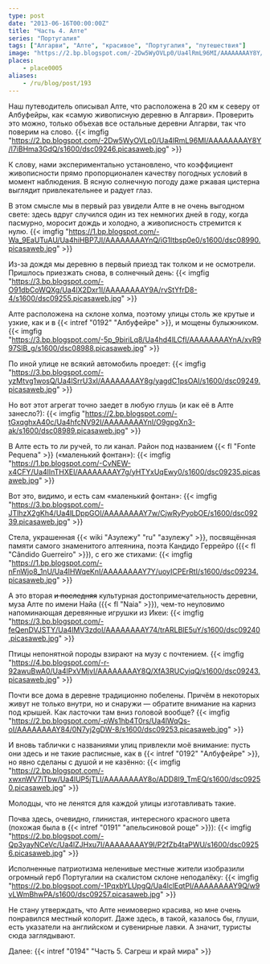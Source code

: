 ```yaml
---
type: post
date: "2013-06-16T00:00:00Z"
title: "Часть 4. Алте"
series: "Португалия"
tags: ["Алгарви", "Алте", "красивое", "Португалия", "путешествия"]
image: "https://2.bp.blogspot.com/-2Dw5WyOVLp0/Ua4lRmL96MI/AAAAAAAAY8Y/l7iBHma3GdQ/s1600/dsc09246.picasaweb.jpg"
places:
    - place0005
aliases:
    - /ru/blog/post/193
---
```


Наш путеводитель описывал Алте, что расположена в 20 км к северу от Албуфейры, как «самую живописную деревню в Алгарви». Проверить это можно, только объехав все остальные деревни Алгарви, так что поверим на слово.
{{< imgfig "https://2.bp.blogspot.com/-2Dw5WyOVLp0/Ua4lRmL96MI/AAAAAAAAY8Y/l7iBHma3GdQ/s1600/dsc09246.picasaweb.jpg" >}}

<!--more-->

К слову, нами экспериментально установлено, что коэффициент живописности прямо пропорционален качеству погодных условий в момент наблюдения. В ясную солнечную погоду даже ржавая цистерна выглядит привлекательнее и радует глаз.

В этом смысле мы в первый раз увидели Алте в не очень выгодном свете: здесь вдруг случился один из тех немногих дней в году, когда пасмурно, моросит дождь и холодно, а живописность стремится к нулю.
{{< imgfig "https://1.bp.blogspot.com/-Wa_9EaUTuAU/Ua4hiHBP7JI/AAAAAAAAYnQ/iG1ltbsp0e0/s1600/dsc08990.picasaweb.jpg" >}}

Из-за дождя мы деревню в первый приезд так толком и не осмотрели. Пришлось приезжать снова, в солнечный день:
{{< imgfig "https://3.bp.blogspot.com/-O91dbCoWQXg/Ua4lX2Dxr1I/AAAAAAAAY9A/rvStYfrD8-4/s1600/dsc09255.picasaweb.jpg" >}}

Алте расположена на склоне холма, поэтому улицы столь же крутые и узкие, как и в {{< intref "0192" "Албуфейре" >}}, и мощены булыжником.
{{< imgfig "https://3.bp.blogspot.com/-5p_9biriLq8/Ua4hd4lLCfI/AAAAAAAAYnA/xvR997SlB_g/s1600/dsc08988.picasaweb.jpg" >}}

По иной улице не всякий автомобиль проедет:
{{< imgfig "https://3.bp.blogspot.com/-yzMtvg1wosQ/Ua4lSrrU3xI/AAAAAAAAY8g/yagdC1psOAI/s1600/dsc09249.picasaweb.jpg" >}}

Но вот этот агрегат точно заедет в любую глушь (и как её в Алте занесло?):
{{< imgfig "https://2.bp.blogspot.com/-tGxqghxA40c/Ua4hfcNV92I/AAAAAAAAYnI/O9gpgXn3-ak/s1600/dsc08989.picasaweb.jpg" >}}

В Алте есть то ли ручей, то ли канал. Район под названием {{< fl "Fonte Pequena" >}} («маленький фонтан»):
{{< imgfig "https://1.bp.blogspot.com/-CvNEW-x4CFY/Ua4lInTHXEI/AAAAAAAAY7g/yHTYxUqEwy0/s1600/dsc09235.picasaweb.jpg" >}}

Вот это, видимо, и есть сам «маленький фонтан»:
{{< imgfig "https://3.bp.blogspot.com/-JTlhzX2gKh4/Ua4lLDppGOI/AAAAAAAAY7w/CjwRyPyobOE/s1600/dsc09239.picasaweb.jpg" >}}

Стела, украшенная {{< wiki "Азулежу" "ru" "азулежу" >}}, посвящённая памяти самого знаменитого алтеянина, поэта Кандидо Геррейро ({{< fl "Cândido Guerreiro" >}}), с его же стихами:
{{< imgfig "https://1.bp.blogspot.com/-nFnWjo8_1nU/Ua4lHWqeKnI/AAAAAAAAY7Y/uoyICPErRtI/s1600/dsc09234.picasaweb.jpg" >}}

А это вторая ~~и последняя~~ культурная достопримечательность деревни, муза Алте по имени Найа ({{< fl "Naia" >}}), чем-то неуловимо напоминающая деревянные игрушки из Икеи:
{{< imgfig "https://3.bp.blogspot.com/-feQenDVJSTY/Ua4lMV3zdoI/AAAAAAAAY74/trARLBlE5uY/s1600/dsc09240.picasaweb.jpg" >}}

Птицы непонятной породы взирают на музу с почтением.
{{< imgfig "https://4.bp.blogspot.com/-r-92awuBwA0/Ua4lPxVMjvI/AAAAAAAAY8Q/XfA3RUCyiqQ/s1600/dsc09243.picasaweb.jpg" >}}

Почти все дома в деревне традиционно побелены. Причём в некоторых живут не только внутри, но и снаружи — обратите внимание на карниз под крышей. Как ласточки там вниз головой вообще?
{{< imgfig "https://2.bp.blogspot.com/-pWs1hb4T0rs/Ua4lWqQs-oI/AAAAAAAAY84/0N7yj2gDW-8/s1600/dsc09253.picasaweb.jpg" >}}

И вновь таблички с названиями улиц привлекли моё внимание: пусть они здесь и не такие расписные, как в {{< intref "0192" "Албуфейре" >}}, но явно сделаны с душой и не казённо:
{{< imgfig "https://2.bp.blogspot.com/-xwxnWV7iTbw/Ua4lUP5jTLI/AAAAAAAAY8o/ADD8I9_TmEQ/s1600/dsc09250.picasaweb.jpg" >}}

Молодцы, что не ленятся для каждой улицы изготавливать такие.

Почва здесь, очевидно, глинистая, интересного красного цвета (похожая была в {{< intref "0191" "апельсиновой роще" >}}):
{{< imgfig "https://2.bp.blogspot.com/-Qp3yayNCeVc/Ua4lZJHxu7I/AAAAAAAAY9I/P2fZb4taPWU/s1600/dsc09256.picasaweb.jpg" >}}

Исполненные патриотизма неленивые местные жители изобразили огромный герб Португалии на скалистом склоне неподалёку:
{{< imgfig "https://2.bp.blogspot.com/-1PqxbYLUpgQ/Ua4lclEqtPI/AAAAAAAAY9Q/w9vLWmBhwPA/s1600/dsc09257.picasaweb.jpg" >}}

Не стану утверждать, что Алте неимоверно красива, но мне очень понравился местный колорит. Даже здесь, в такой, казалось бы, глуши, есть указатели на английском и сувенирные лавки. А значит, туристы сюда заглядывают.

Далее: {{< intref "0194" "Часть 5. Сагреш и край мира" >}}

